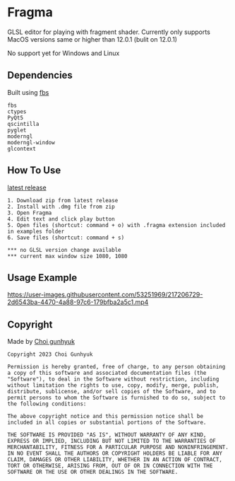 # Fragma
GLSL editor for playing with fragment shader.
Currently only supports MacOS versions same or higher than 12.0.1 (bulit on 12.0.1)

No support yet for Windows and Linux

## Dependencies
Built using [fbs](https://build-system.fman.io/)
```
fbs
ctypes
PyQt5
qscintilla
pyglet
moderngl
moderngl-window
glcontext
```

## How To Use
[latest release](https://github.com/hlp-pls/Fragma/releases/latest)
```
1. Download zip from latest release
2. Install with .dmg file from zip
3. Open Fragma
4. Edit text and click play button
5. Open files (shortcut: command + o) with .fragma extension included in examples folder
6. Save files (shortcut: command + s)

*** no GLSL version change available
*** current max window size 1080, 1080
```

## Usage Example


https://user-images.githubusercontent.com/53251969/217206729-2d6543ba-4470-4a88-97c6-179bfba2a5c1.mp4



## Copyright
Made by [Choi gunhyuk](https://www.instagram.com/ch_gnhk/)

```
Copyright 2023 Choi Gunhyuk

Permission is hereby granted, free of charge, to any person obtaining a copy of this software and associated documentation files (the "Software"), to deal in the Software without restriction, including without limitation the rights to use, copy, modify, merge, publish, distribute, sublicense, and/or sell copies of the Software, and to permit persons to whom the Software is furnished to do so, subject to the following conditions:

The above copyright notice and this permission notice shall be included in all copies or substantial portions of the Software.

THE SOFTWARE IS PROVIDED "AS IS", WITHOUT WARRANTY OF ANY KIND, EXPRESS OR IMPLIED, INCLUDING BUT NOT LIMITED TO THE WARRANTIES OF MERCHANTABILITY, FITNESS FOR A PARTICULAR PURPOSE AND NONINFRINGEMENT. IN NO EVENT SHALL THE AUTHORS OR COPYRIGHT HOLDERS BE LIABLE FOR ANY CLAIM, DAMAGES OR OTHER LIABILITY, WHETHER IN AN ACTION OF CONTRACT, TORT OR OTHERWISE, ARISING FROM, OUT OF OR IN CONNECTION WITH THE SOFTWARE OR THE USE OR OTHER DEALINGS IN THE SOFTWARE.
```
